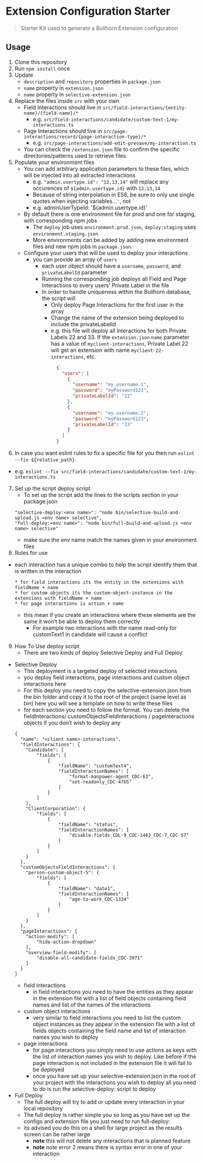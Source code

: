 # Extension Configuration Starter

> Starter Kit used to generate a Bullhorn Extension configuration

## Usage

1. Clone this repository
2. Run `npm install` once
3. Update
   - `description` and `repository` properties in `package.json`
   - `name` property in `extension.json`
   - `name` property in `selective-extension.json`
4. Replace the files inside `src` with your own
   - Field Interactions should live in `src/field-interactions/{entity-name}/{field-name}/*`
     * e.g. `src/field-interactions/candidate/custom-text-1/my-interactions.ts`
   - Page Interactions should live in `src/page-interactions/record/{page-interaction-type}/*`
     * e.g. `src/page-interactions/add-edit-presave/my-interaction.ts`
   - You can check the `/extension.json` file to confirm the specific directories/patterns used to retrieve files
5.  Populate your environment files
    - You can add arbitrary application parameters to these files, which will be injected into all extracted interactions
      * e.g. `"admin.usertype.id": "12,13,14"` will replace any occurences of `${admin.usertype.id}` with `12,13,14` 
      * Because of string interpolation in ES6, be sure to only use single quotes when injecting variables...`'`, not ``` ` ```
      * e.g. adminUserTypeId: '${admin.usertype.id}'
    - By default there is one environment file for prod and one for staging, with corresponding npm jobs
      * The `deploy` job uses `environment.prod.json`, `deploy:staging` uses `environment.staging.json`
      * More environments can be added by adding new environment files and new npm jobs in `package.json`.
    - Configure your users that will be used to deploy your interactions
      * you can provide an array of `users`
        - each user object should have a `username`, `password`, and `privateLabelId` parameter
        - Running the corresponding job deploys all Field and Page Interactions to every users' Private Label in the file
        - In order to handle uniqueness within the Bullhorn database, the script will
          * Only deploy Page Interactions for the first user in the array
          * Change the name of the extension being deployed to include the privateLabelId 
          * e.g. this file will deploy all interactions for both Private Labels 22 and 33.  If the `extension.json` `name` parameter has a value of `myclient-interactions`, Private Label 22 will get an extension with name `myclient-22-interactions`, etc. 
            ```json
              {
                "users": [
                  {
                    "username": "my.username.1",
                    "password": "myPassword123",
                    "privateLabelId": "22"
                  },
                  {
                    "username": "my.username.2",
                    "password": "myPassword123",
                    "privateLabelId": "33"
                  }
                ] 
              }
            ```
6. In case you want eslint rules to fix a specific file for you then run `eslint --fix ${relative_path}`.
  * e.g. `eslint --fix src/field-interactions/candidate/custom-text-1/my-interactions.ts`

7. Set up the script deploy script
    * To set up the script add the lines to the scripts section in your package.json
    ```
    "selective-deploy:<env name>": "node bin/selective-build-and-upload.js <env name> selective",
    "full-deploy:<env name>": "node bin/full-build-and-upload.js <env name> selective"
    ```
    * make sure the env name match the names given in your environment files
8. Rules for use
  * each interaction has a unique combo to help the script identify them that is written in the interaction
    ```
    * for field interactions its the entity in the extensions with fieldName + name
    * for custom objects its the custom-object-instance in the extensions with fieldName + name
    * for page interactions is action + name
    ```
    * this mean if you create an interactions where these elements are the same it won’t be able to deploy them correctly
      * For example two interactions with the name read-only for customText1 in candidate will cause a conflict

9. How To Use deploy script 
    * There are two kinds of deploy Selective Deploy and Full Deploy
  - Selective Deploy
    * This deployment is a targeted deploy of selected interactions
    * you deploy field interactions, page interactions and custom object interactions here
    * For this deploy you need to copy the selective-extension.json from the bin folder and copy it to the root of the project (same level as bin) here you will see a template on how to write these files
    * for each section you need to follow the format. You can delete the fieldInteractions/ customObjectsFieldInteractions / pageInteractions objects if you don’t wish to deploy any
    ```
    {
      "name": "<client name>-interactions",
      "fieldInteractions": {
        "Candidate": {
            "fields": [
                {
                    "fieldName": "customText4",
                    "fieldInteractionNames": [
                        "format-manpower-agent_CDC-63",
                        "set-readonly_CDC-4765"
                    ]
                }
            ]
        },
        "ClientCorporation": {
            "fields": [
                {
                    "fieldName": "status",
                    "fieldInteractionNames": [
                        "disable-fields_CDL-9_CDC-1463_CDC-7_CDC-57"
                    ]
                }
            ]
        }
      },
      "customObjectsFieldInteractions": {
        "person-custom-object-5": {
            "fields": [
                {
                    "fieldName": "date1",
                    "fieldInteractionNames": [
                        "age-to-work_CDC-1334"
                    ]
                }
            ]
        }
      },
      "pageInteractions": {
        "action-modify": [
            "hide-action-dropdown"
        ],
        "overview-field-modify": [
            "disable-all-candidate-fields_CDC-3971"
        ]
      }
    }
    ```
    * field interactions
      * in field interactions you need to have the entities as they appear in the extension file with a list of field objects containing field names and list of the names of the interactions 
    * custom object interactions
      * very similar to field interactions you need to list the custom object instances as they appear in the extension file with a list of fields objects containing the field name and list of interaction names you wish to deploy
    * page interactions
      * for page interactions you simply need to use actions as keys with the list of interaction names you wish to deploy. Like before if the page interaction is not included in the extension file it will fail to be deployed
      * once you have set up your selective-extension.json in the root of your project with the interactions you wish to deploy all you need to do is run the selective-deploy:<env> script to deploy
  - Full Deploy
    * The full deploy will try to add or update every interaction in your local repository
    * The full deploy is rather simple you so long as you have set up the configs and extension file you just need to run full-deploy:<env> 
    * its advised you do this on a shell for large project as the results screen can be rather large
      * **note** this will not delete any interactions that is planned feature
      * **note** note error 2 means there is syntax error in one of your interaction

